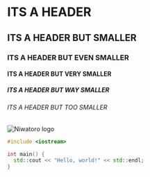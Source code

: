 # ITS A HEADER
## ITS A HEADER BUT SMALLER
### ITS A HEADER BUT EVEN SMALLER
#### ITS A HEADER BUT VERY SMALLER
##### ITS A HEADER BUT WAY SMALLER
###### ITS A HEADER BUT TOO SMALLER

![Niwatoro logo](https://niwatoro.com/images/logo.png)

```cpp
#include <iostream>

int main() {
  std::cout << "Hello, world!" << std::endl;
}
```
